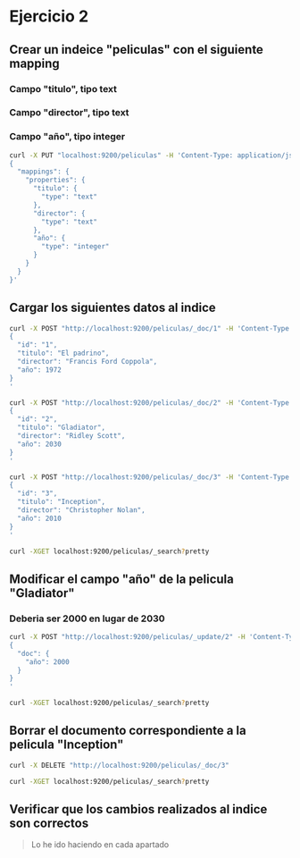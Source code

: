 # Ejercicio 2

## Crear un indeice "peliculas" con el siguiente mapping

### Campo "titulo", tipo text

### Campo "director", tipo text

### Campo "año", tipo integer

```bash
curl -X PUT "localhost:9200/peliculas" -H 'Content-Type: application/json' -d'
{
  "mappings": {
    "properties": {
      "titulo": {
        "type": "text"
      },
      "director": {
        "type": "text"
      },
      "año": {
        "type": "integer"
      }
    }
  }
}'
```

## Cargar los siguientes datos al indice

```bash
curl -X POST "http://localhost:9200/peliculas/_doc/1" -H 'Content-Type: application/json' -d'
{
  "id": "1",
  "titulo": "El padrino",
  "director": "Francis Ford Coppola",
  "año": 1972
}
'

curl -X POST "http://localhost:9200/peliculas/_doc/2" -H 'Content-Type: application/json' -d'
{
  "id": "2",
  "titulo": "Gladiator",
  "director": "Ridley Scott",
  "año": 2030
}
'

curl -X POST "http://localhost:9200/peliculas/_doc/3" -H 'Content-Type: application/json' -d'
{
  "id": "3",
  "titulo": "Inception",
  "director": "Christopher Nolan",
  "año": 2010
}
'

curl -XGET localhost:9200/peliculas/_search?pretty

```

## Modificar el campo "año" de la pelicula "Gladiator"

### Deberia ser 2000 en lugar de 2030

```bash
curl -X POST "http://localhost:9200/peliculas/_update/2" -H 'Content-Type: application/json' -d'
{
  "doc": {
    "año": 2000
  }
}
'

curl -XGET localhost:9200/peliculas/_search?pretty

```

## Borrar el documento correspondiente a la pelicula "Inception"

```bash
curl -X DELETE "http://localhost:9200/peliculas/_doc/3"

curl -XGET localhost:9200/peliculas/_search?pretty

```

## Verificar que los cambios realizados al indice son correctos

> Lo he ido haciendo en cada apartado